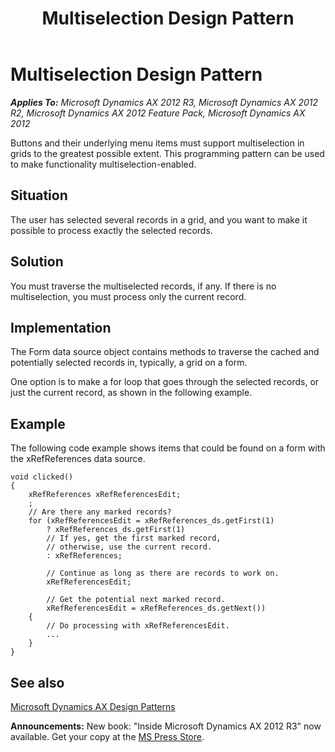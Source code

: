 ﻿---
title: Multiselection Design Pattern
TOCTitle: Multiselection
ms:assetid: 1f48b7c9-e9fb-49e6-a27f-ae79a0642458
ms:mtpsurl: https://msdn.microsoft.com/en-us/library/Aa557882(v=AX.60)
ms:contentKeyID: 35241499
ms.date: 05/18/2015
mtps_version: v=AX.60
---

# Multiselection Design Pattern 


_**Applies To:** Microsoft Dynamics AX 2012 R3, Microsoft Dynamics AX 2012 R2, Microsoft Dynamics AX 2012 Feature Pack, Microsoft Dynamics AX 2012_

Buttons and their underlying menu items must support multiselection in grids to the greatest possible extent. This programming pattern can be used to make functionality multiselection-enabled.

## Situation

The user has selected several records in a grid, and you want to make it possible to process exactly the selected records.

## Solution

You must traverse the multiselected records, if any. If there is no multiselection, you must process only the current record.

## Implementation

The Form data source object contains methods to traverse the cached and potentially selected records in, typically, a grid on a form.

One option is to make a for loop that goes through the selected records, or just the current record, as shown in the following example.

## Example

The following code example shows items that could be found on a form with the xRefReferences data source.

    void clicked() 
    {
        xRefReferences xRefReferencesEdit;
        ;
        // Are there any marked records?
        for (xRefReferencesEdit = xRefReferences_ds.getFirst(1) 
            ? xRefReferences_ds.getFirst(1)  
            // If yes, get the first marked record,
            // otherwise, use the current record.
            : xRefReferences;               
     
            // Continue as long as there are records to work on.
            xRefReferencesEdit; 
     
            // Get the potential next marked record.
            xRefReferencesEdit = xRefReferences_ds.getNext())
        {
            // Do processing with xRefReferencesEdit.
            ...    
        } 
    }

## See also

[Microsoft Dynamics AX Design Patterns](microsoft-dynamics-ax-design-patterns.md)

  
**Announcements:** New book: "Inside Microsoft Dynamics AX 2012 R3" now available. Get your copy at the [MS Press Store](https://www.microsoftpressstore.com/store/inside-microsoft-dynamics-ax-2012-r3-9780735685109).

